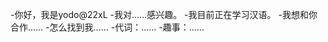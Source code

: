 -你好，我是yodo@22xL
-我对……感兴趣。
-我目前正在学习汉语。
-我想和你合作……
-怎么找到我……
-代词：……
-趣事：……

<!---
22xL/22xL是一个特殊的存储库，因为它的“README. Mdyou（这个文件）”会出现在你的GitHub配置文件中。
您可以单击预览链接查看更改。
--->
